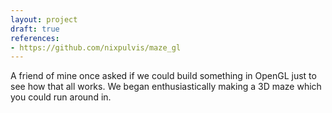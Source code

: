 ```yaml
---
layout: project
draft: true
references:
- https://github.com/nixpulvis/maze_gl
---
```


A friend of mine once asked if we could build something in OpenGL just to see
how that all works. We began enthusiastically making a 3D maze which you could
run around in.

